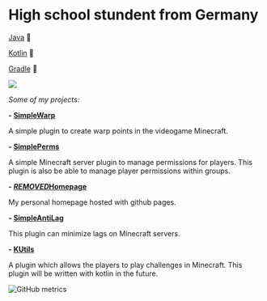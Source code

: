 <h1 align="center>
Hello World 👋, I'm ***REMOVED***
</h1>
<h3 align="center">High school stundent from Germany</h3>

[Java](https://www.oracle.com/java) 💚

[Kotlin](https://kotlinlang.org) 💜

[Gradle](https://gradle.org) 💙

![](https://komarev.com/ghpvc/?username=***REMOVED***15)

*Some of my projects:*

**- [SimpleWarp](https://github.com/***REMOVED***15/SimpleWarp)**

A simple plugin to create warp points in the videogame Minecraft.

**- [SimplePerms](https://github.com/***REMOVED***15/SimplePerms)**

A simple Minecraft server plugin to manage permissions for players. This plugin is also be able to manage player permissions within groups.

**- [***REMOVED***Homepage](https://github.com/***REMOVED***15/***REMOVED***Homepage)**

My personal homepage hosted with github pages.

**- [SimpleAntiLag](https://github.com/***REMOVED***15/SimpleAntiLag)**

This plugin can minimize lags on Minecraft servers.

**- [KUtils](https://github.com/***REMOVED***15/MGUtils)**

A plugin which allows the players to play challenges in Minecraft. This plugin will be written with kotlin in the future.

![GitHub metrics](https://github.com/***REMOVED***15/***REMOVED***15/blob/master/github-metrics.svg)